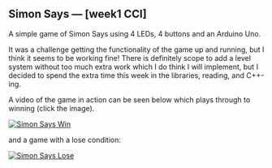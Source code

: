 ## Simon Says — [week1 CCI]

A simple game of Simon Says using 4 LEDs, 4 buttons and an Arduino Uno.

It was a challenge getting the functionality of the game up and running, but I think it seems to be working fine! There is definitely scope to add a level system without too much extra work which I do think I will implement, but I decided to spend the extra time this week in the libraries, reading, and C++-ing.

A video of the game in action can be seen below which plays through to winning (click the image).

[![Simon Says Win](https://img.youtube.com/vi/cHEQuBUG79g.jpg)](https://www.youtube.com/watch?v=cHEQuBUG79g)

and a game with a lose condition:

[![Simon Says Lose](https://img.youtube.com/vi/_-HvaBPqP7w.jpg)](https://www.youtube.com/watch?v=_-HvaBPqP7w)


